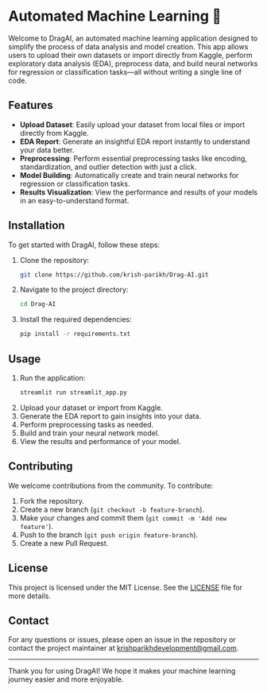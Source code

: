 # Automated Machine Learning 🤖

Welcome to DragAI, an automated machine learning application designed to simplify the process of data analysis and model creation. This app allows users to upload their own datasets or import directly from Kaggle, perform exploratory data analysis (EDA), preprocess data, and build neural networks for regression or classification tasks—all without writing a single line of code.

## Features

- **Upload Dataset**: Easily upload your dataset from local files or import directly from Kaggle.
- **EDA Report**: Generate an insightful EDA report instantly to understand your data better.
- **Preprocessing**: Perform essential preprocessing tasks like encoding, standardization, and outlier detection with just a click.
- **Model Building**: Automatically create and train neural networks for regression or classification tasks.
- **Results Visualization**: View the performance and results of your models in an easy-to-understand format.

## Installation

To get started with DragAI, follow these steps:

1. Clone the repository:
    ```sh
    git clone https://github.com/krish-parikh/Drag-AI.git
    ```
2. Navigate to the project directory:
    ```sh
    cd Drag-AI
    ```
3. Install the required dependencies:
    ```sh
    pip install -r requirements.txt
    ```

## Usage

1. Run the application:
    ```sh
    streamlit run streamlit_app.py
    ```
2. Upload your dataset or import from Kaggle.
3. Generate the EDA report to gain insights into your data.
4. Perform preprocessing tasks as needed.
5. Build and train your neural network model.
6. View the results and performance of your model.

## Contributing

We welcome contributions from the community. To contribute:

1. Fork the repository.
2. Create a new branch (`git checkout -b feature-branch`).
3. Make your changes and commit them (`git commit -m 'Add new feature'`).
4. Push to the branch (`git push origin feature-branch`).
5. Create a new Pull Request.

## License

This project is licensed under the MIT License. See the [LICENSE](LICENSE) file for more details.

## Contact

For any questions or issues, please open an issue in the repository or contact the project maintainer at [krishparikhdevelopment@gmail.com](mailto:krishparikhdevelopment@gmail.com).

---

Thank you for using DragAI! We hope it makes your machine learning journey easier and more enjoyable.
